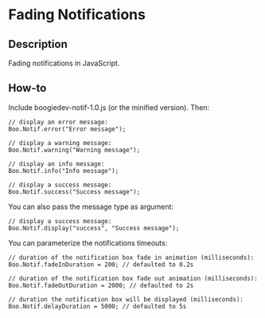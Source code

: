 # Fading Notifications

## Description

Fading notifications in JavaScript.

## How-to

Include boogiedev-notif-1.0.js (or the minified version). Then:

    // display an error message:
    Boo.Notif.error("Error message");
    
    // display a warning message:
    Boo.Notif.warning("Warning message");
    
    // display an info message:
    Boo.Notif.info("Info message");
    
    // display a success message:
    Boo.Notif.success("Success message");

You can also pass the message type as argument:

    // display a success message:
    Boo.Notif.display("success", "Success message");

You can parameterize the notifications timeouts:

    // duration of the notification box fade in animation (milliseconds):
    Boo.Notif.fadeInDuration = 200; // defaulted to 0.2s
    
    // duration of the notification box fade out animation (milliseconds):
    Boo.Notif.fadeOutDuration = 2000; // defaulted to 2s
    
    // duration the notification box will be displayed (milliseconds):
    Boo.Notif.delayDuration = 5000; // defaulted to 5s